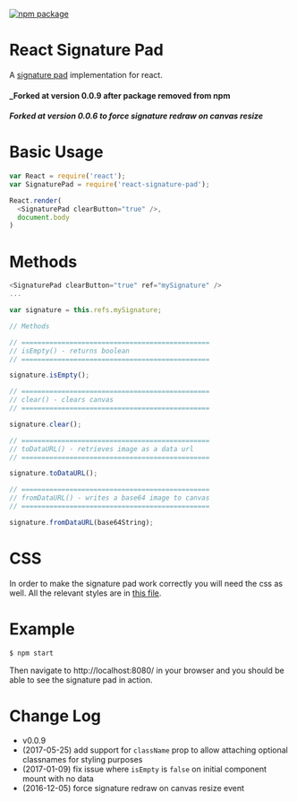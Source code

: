 [![npm package](https://img.shields.io/npm/v/react-sigpad?style=plastic)](https://www.npmjs.com/package/react-sigpad)

# React Signature Pad
A [signature pad](https://github.com/szimek/signature_pad) implementation for react.

#### _Forked at version 0.0.9 after package removed from npm
#### _Forked at version 0.0.6 to force signature redraw on canvas resize_

# Basic Usage

```javascript
var React = require('react');
var SignaturePad = require('react-signature-pad');

React.render(
  <SignaturePad clearButton="true" />,
  document.body
)
```

# Methods

```javascript
<SignaturePad clearButton="true" ref="mySignature" />
...

var signature = this.refs.mySignature;

// Methods

// ===============================================
// isEmpty() - returns boolean
// ===============================================

signature.isEmpty();

// ===============================================
// clear() - clears canvas
// ===============================================

signature.clear();

// ===============================================
// toDataURL() - retrieves image as a data url
// ===============================================

signature.toDataURL();

// ===============================================
// fromDataURL() - writes a base64 image to canvas
// ===============================================

signature.fromDataURL(base64String);

```

# CSS
In order to make the signature pad work correctly you will need the css as well.  All the relevant styles are in [this file](style.css).

# Example
```bash
$ npm start
```
Then navigate to http://localhost:8080/ in your browser and you should be able to see the signature pad in action.

# Change Log

- v0.0.9
- (2017-05-25) add support for `className` prop to allow attaching optional classnames for styling purposes
- (2017-01-09) fix issue where `isEmpty` is `false` on initial component mount with no data
- (2016-12-05) force signature redraw on canvas resize event